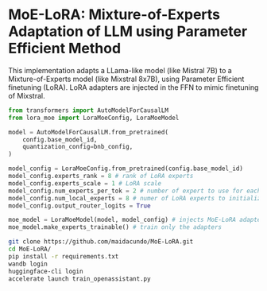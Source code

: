 # MoE-LoRA: Mixture-of-Experts Adaptation of LLM using Parameter Efficient Method

This implementation adapts a LLama-like model (like Mistral 7B) to a Mixture-of-Experts model (like Mixstral 8x7B), using Parameter Efficient finetuning (LoRA).
LoRA adapters are injected in the FFN to mimic finetuning of Mixstral.

```python
from transformers import AutoModelForCausalLM
from lora_moe import LoraMoeConfig, LoraMoeModel

model = AutoModelForCausalLM.from_pretrained(
    config.base_model_id,
    quantization_config=bnb_config,
)

model_config = LoraMoeConfig.from_pretrained(config.base_model_id)
model_config.experts_rank = 8 # rank of LoRA experts
model_config.experts_scale = 1 # LoRA scale
model_config.num_experts_per_tok = 2 # number of expert to use for each token
model_config.num_local_experts = 8 # numer of LoRA experts to initialize
model_config.output_router_logits = True

moe_model = LoraMoeModel(model, model_config) # injects MoE-LoRA adapters in the MLP
moe_model.make_experts_trainable() # train only the adapters
```

```bash
git clone https://github.com/maidacundo/MoE-LoRA.git
cd MoE-LoRA/
pip install -r requirements.txt
wandb login
huggingface-cli login
accelerate launch train_openassistant.py
```
